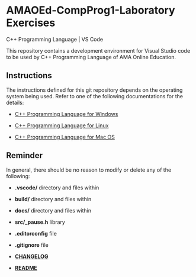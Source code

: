 
# AMAOEd-CompProg1-Laboratory Exercises

C++ Programming Language | VS Code

This repository contains a development environment for Visual Studio code to be used by C++ Programming Language of AMA Online Education.

## Instructions

The instructions defined for this git repository depends on the operating system being used. Refer to one of the following documentations for the details:

* [C++ Programming Language for Windows](./docs/windows.md)

* [C++ Programming Language for Linux](./docs/linux.md)

* [C++ Programming Language for Mac OS](./docs/osx.md)

## Reminder

In general, there should be no reason to modify or delete any of the following:

* **.vscode/** directory and files within

* **build/** directory and files within

* **docs/** directory and files within

* **src/_pause.h** library

* **.editorconfig** file

* **.gitignore** file

* [**CHANGELOG**](/CHANGELOG.md)

* [**README**](/README.md)
